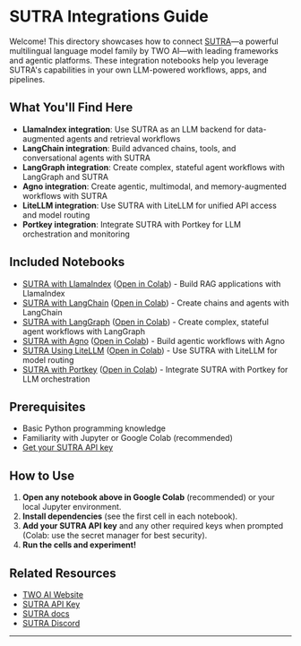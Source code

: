 # SUTRA Integrations Guide

Welcome! This directory showcases how to connect [SUTRA](https://www.two.ai/sutra)—a powerful multilingual language model family by TWO AI—with leading frameworks and agentic platforms. These integration notebooks help you leverage SUTRA's capabilities in your own LLM-powered workflows, apps, and pipelines.

## What You'll Find Here

- **LlamaIndex integration**: Use SUTRA as an LLM backend for data-augmented agents and retrieval workflows
- **LangChain integration**: Build advanced chains, tools, and conversational agents with SUTRA
- **LangGraph integration**: Create complex, stateful agent workflows with LangGraph and SUTRA
- **Agno integration**: Create agentic, multimodal, and memory-augmented workflows with SUTRA
- **LiteLLM integration**: Use SUTRA with LiteLLM for unified API access and model routing
- **Portkey integration**: Integrate SUTRA with Portkey for LLM orchestration and monitoring

## Included Notebooks

- [SUTRA with LlamaIndex](sutra_with_llamaindex.ipynb) ([Open in Colab](https://colab.research.google.com/github/Shubhwithai/sutra-cookbook/blob/main/integrations/sutra_with_llamaindex.ipynb)) - Build RAG applications with LlamaIndex
- [SUTRA with LangChain](sutra_with_langchain.ipynb) ([Open in Colab](https://colab.research.google.com/drive/1OYpQFo88aLWbv0D1_DA2j4HZGRxTjRcK?usp=sharing)) - Create chains and agents with LangChain
- [SUTRA with LangGraph](sutra_with_langgraph.ipynb) ([Open in Colab](https://colab.research.google.com/github/Shubhwithai/sutra-cookbook/blob/main/integrations/sutra_with_langgraph.ipynb)) - Create complex, stateful agent workflows with LangGraph
- [SUTRA with Agno](sutra_with_agno.ipynb) ([Open in Colab](https://colab.research.google.com/github/Shubhwithai/sutra-cookbook/blob/main/integrations/sutra_with_agno.ipynb)) - Build agentic workflows with Agno
- [SUTRA Using LiteLLM](sutra_using_litellm.ipynb) ([Open in Colab](https://colab.research.google.com/github/Shubhwithai/sutra-cookbook/blob/main/integrations/sutra_using_litellm.ipynb)) - Use SUTRA with LiteLLM for model routing
- [SUTRA with Portkey](sutra_with_portkey.ipynb) ([Open in Colab](https://colab.research.google.com/github/Shubhwithai/sutra-cookbook/blob/main/integrations/sutra_with_portkey.ipynb)) - Integrate SUTRA with Portkey for LLM orchestration

## Prerequisites

- Basic Python programming knowledge
- Familiarity with Jupyter or Google Colab (recommended)
- [Get your SUTRA API key](https://www.two.ai/sutra/api) 
## How to Use

1. **Open any notebook above in Google Colab** (recommended) or your local Jupyter environment.
2. **Install dependencies** (see the first cell in each notebook).
3. **Add your SUTRA API key** and any other required keys when prompted (Colab: use the secret manager for best security).
4. **Run the cells and experiment!**

## Related Resources

- [TWO AI Website](https://www.two.ai/sutra)
- [SUTRA API Key](https://developer.two.ai/)
- [SUTRA docs](https://docs.two.ai)
- [SUTRA Discord](https://discord.com/invite/NK9h6MFpxF)

---
